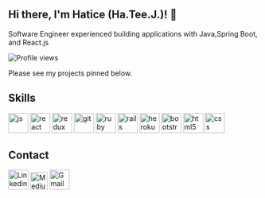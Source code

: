  
## Hi there, I'm Hatice (Ha.Tee.J.)! 👋 
Software Engineer experienced building applications with Java,Spring Boot, and React.js

![Profile views](https://gpvc.arturio.dev/haticekaratay)

Please see my projects pinned below.
## Skills
<p>
<img src="https://cdn.iconscout.com/icon/free/png-128/javascript-2752148-2284965.png" alt="js"  width="40"/>  <img src="https://cdn.iconscout.com/icon/free/png-128/react-2749331-2284721.png" alt="react" width="40"/> <img src="https://cdn.iconscout.com/icon/free/png-128/redux-3628430-3032265.png" alt="redux" width="40"/> <img src="https://cdn.iconscout.com/icon/free/png-128/social-145-95506.png" alt="git" width="40"/> <img src="https://cdn.iconscout.com/icon/free/png-128/ruby-3629029-3030386.png" alt="ruby" width="40"/> <img src="https://cdn.iconscout.com/icon/free/png-128/rails-2-1175112.png" alt="rails" width="40" /> <img src="https://cdn.iconscout.com/icon/free/png-128/heroku-2-458306.png" alt="heroku" width="40" />  <img src="https://cdn.iconscout.com/icon/free/png-128/bootstrap-3628072-3030453.png" alt="bootstrap" width="40" />  <img src="https://cdn.iconscout.com/icon/free/png-128/html-2752158-2284975.png" alt="html5" width="40" /> <img src="https://cdn.iconscout.com/icon/free/png-128/css3-11-1175239.png" alt="css" width="40"/>
</p>

<!-- ![Overall Stats](https://github-readme-stats.vercel.app/api?username=haticekaratay&theme=dracula&count_private=true&show_icons=true&hide=contribs)
 -->
<!-- <a href="https://github.com/haticekaratay">
  <img align="center" src="https://github-readme-stats.vercel.app/api/top-langs/?username=haticekaratay&theme=react&layout=compact" alt="hatice's github stats"/>
</a> -->


## Contact
<p>
<a href="https://www.linkedin.com/in/hatice-karatay/"><img src="https://cdn.iconscout.com/icon/free/png-128/linkedin-1464529-1239440.png" alt="Linkedin" width="40"/></a> <a href="https://haticekaraty.medium.com/"><img src="https://cdn.iconscout.com/icon/free/png-128/medium-3691227-3073747.png" alt="Medium" width="35"/></a> <a href="mailto:haticekaraty@gmail.com"><img src="https://cdn.iconscout.com/icon/free/png-128/gmail-2981844-2476484.png" alt="Gmail" width="40"/ title="haticekaraty@gmail.com"></a> 
</p>

<!--
**haticekaratay/haticekaratay** is a ✨ _special_ ✨ repository because its `README.md` (this file) appears on your GitHub profile.

Here are some ideas to get you started:

- 🔭 I’m currently working on ...
- 🌱 I’m currently learning ...
- 👯 I’m looking to collaborate on ...
- 🤔 I’m looking for help with ...
- 💬 Ask me about ...
- 📫 How to reach me: ...
- 😄 Pronouns: ...
- ⚡ Fun fact: ...
-->
